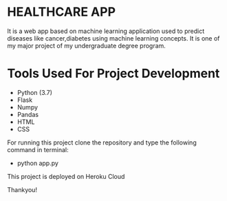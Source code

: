 # HEALTHCARE APP

It is a web app based on machine learning application used to  predict diseases like cancer,diabetes using machine learning concepts.
It is one of my major project of my undergraduate degree program.

# Tools Used For Project Development
* Python (3.7)
* Flask
* Numpy
* Pandas
* HTML
* CSS

For running this project clone the repository and type the following command in terminal:
* python app.py

This project is deployed on Heroku Cloud

Thankyou!
